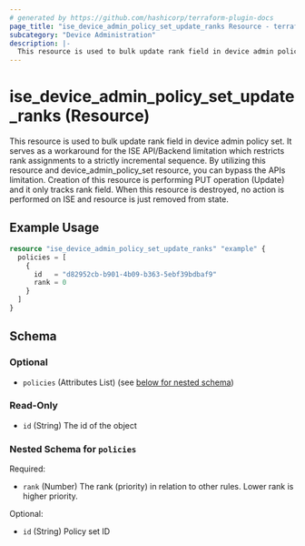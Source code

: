 ```yaml
---
# generated by https://github.com/hashicorp/terraform-plugin-docs
page_title: "ise_device_admin_policy_set_update_ranks Resource - terraform-provider-ise"
subcategory: "Device Administration"
description: |-
  This resource is used to bulk update rank field in device admin policy set. It serves as a workaround for the ISE API/Backend limitation which restricts rank assignments to a strictly incremental sequence. By utilizing this resource and device_admin_policy_set resource, you can bypass the APIs limitation. Creation of this resource is performing PUT operation (Update) and it only tracks rank field. When this resource is destroyed, no action is performed on ISE and resource is just removed from state.
---
```


# ise_device_admin_policy_set_update_ranks (Resource)

This resource is used to bulk update rank field in device admin policy set. It serves as a workaround for the ISE API/Backend limitation which restricts rank assignments to a strictly incremental sequence. By utilizing this resource and device_admin_policy_set resource, you can bypass the APIs limitation. Creation of this resource is performing PUT operation (Update) and it only tracks rank field. When this resource is destroyed, no action is performed on ISE and resource is just removed from state.

## Example Usage

```terraform
resource "ise_device_admin_policy_set_update_ranks" "example" {
  policies = [
    {
      id   = "d82952cb-b901-4b09-b363-5ebf39bdbaf9"
      rank = 0
    }
  ]
}
```

<!-- schema generated by tfplugindocs -->
## Schema

### Optional

- `policies` (Attributes List) (see [below for nested schema](#nestedatt--policies))

### Read-Only

- `id` (String) The id of the object

<a id="nestedatt--policies"></a>
### Nested Schema for `policies`

Required:

- `rank` (Number) The rank (priority) in relation to other rules. Lower rank is higher priority.

Optional:

- `id` (String) Policy set ID
